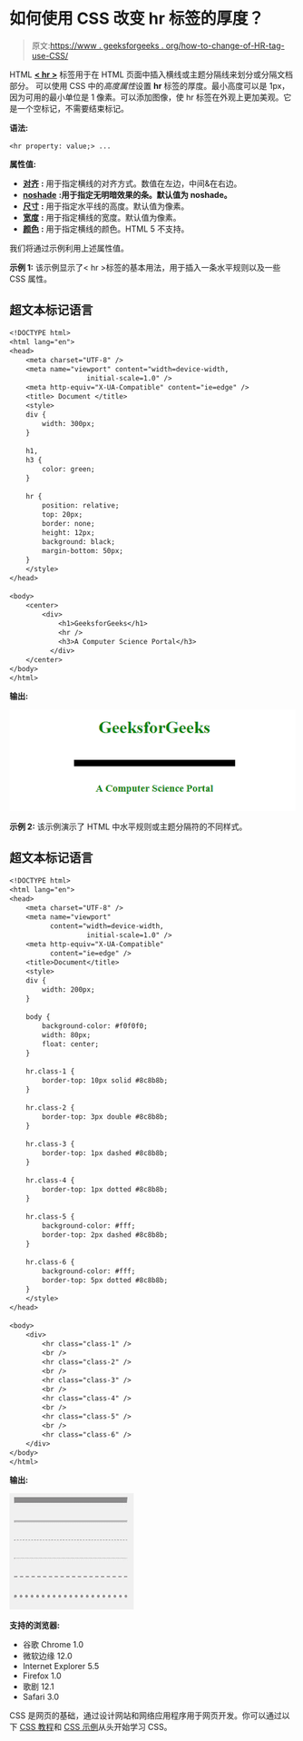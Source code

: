 # 如何使用 CSS 改变 hr 标签的厚度？

> 原文:[https://www . geeksforgeeks . org/how-to-change-of-HR-tag-use-CSS/](https://www.geeksforgeeks.org/how-to-change-the-thickness-of-hr-tag-using-css/)

HTML [**< hr >**](https://www.geeksforgeeks.org/html-hr-tag/) 标签用于在 HTML 页面中插入横线或主题分隔线来划分或分隔文档部分。
可以使用 CSS 中的*高度属性*设置 **hr** 标签的厚度。最小高度可以是 1px，因为可用的最小单位是 1 像素。可以添加图像，使 hr 标签在外观上更加美观。它是一个空标记，不需要结束标记。

**语法:**

```
<hr property: value;> ...
```

**属性值:**

*   [**对齐**](https://www.geeksforgeeks.org/html-hr-align-attribute/) **:** 用于指定横线的对齐方式。数值在左边，中间&在右边。
*   [**noshade**](https://www.geeksforgeeks.org/html-hr-noshade-attribute/) **:用于指定无明暗效果的条。默认值为 noshade。**
*   [**尺寸**](https://www.geeksforgeeks.org/html-hr-size-attribute/) **:** 用于指定水平线的高度。默认值为像素。
*   [**宽度**](https://www.geeksforgeeks.org/html-hr-width-attribute/) **:** 用于指定横线的宽度。默认值为像素。
*   [**颜色**](https://www.geeksforgeeks.org/html-hr-color-attribute/) **:** 用于指定横线的颜色。HTML 5 不支持。

我们将通过示例利用上述属性值。

**示例 1:** 该示例显示了< hr >标签的基本用法，用于插入一条水平规则以及一些 CSS 属性。

## 超文本标记语言

```
<!DOCTYPE html>
<html lang="en">
<head>
    <meta charset="UTF-8" />
    <meta name="viewport" content="width=device-width,
                   initial-scale=1.0" />
    <meta http-equiv="X-UA-Compatible" content="ie=edge" />
    <title> Document </title>
    <style>
    div {
        width: 300px;
    }

    h1,
    h3 {
        color: green;
    }

    hr {
        position: relative;
        top: 20px;
        border: none;
        height: 12px;
        background: black;
        margin-bottom: 50px;
    }
    </style>
</head>

<body>
    <center>
        <div>
            <h1>GeeksforGeeks</h1>
            <hr />
            <h3>A Computer Science Portal</h3>
          </div>
    </center>
</body>
</html>
```

**输出:**

![](img/3bbd3046700b14d374fab9cb4433adc5.png)

**示例 2:** 该示例演示了 HTML 中水平规则或主题分隔符的不同样式。

## 超文本标记语言

```
<!DOCTYPE html>
<html lang="en">
<head>
    <meta charset="UTF-8" />
    <meta name="viewport"
          content="width=device-width,
                   initial-scale=1.0" />
    <meta http-equiv="X-UA-Compatible"
          content="ie=edge" />
    <title>Document</title>
    <style>
    div {
        width: 200px;
    }

    body {
        background-color: #f0f0f0;
        width: 80px;
        float: center;
    }

    hr.class-1 {
        border-top: 10px solid #8c8b8b;
    }

    hr.class-2 {
        border-top: 3px double #8c8b8b;
    }

    hr.class-3 {
        border-top: 1px dashed #8c8b8b;
    }

    hr.class-4 {
        border-top: 1px dotted #8c8b8b;
    }

    hr.class-5 {
        background-color: #fff;
        border-top: 2px dashed #8c8b8b;
    }

    hr.class-6 {
        background-color: #fff;
        border-top: 5px dotted #8c8b8b;
    }
    </style>
</head>

<body>
    <div>
        <hr class="class-1" />
        <br />
        <hr class="class-2" />
        <br />
        <hr class="class-3" />
        <br />
        <hr class="class-4" />
        <br />
        <hr class="class-5" />
        <br />
        <hr class="class-6" />
    </div>
</body>
</html>
```

**输出:**

![](img/bcdcfed5f032d25322f6c4f753b4ce48.png)

**支持的浏览器:**

*   谷歌 Chrome 1.0
*   微软边缘 12.0
*   Internet Explorer 5.5
*   Firefox 1.0
*   歌剧 12.1
*   Safari 3.0

CSS 是网页的基础，通过设计网站和网络应用程序用于网页开发。你可以通过以下 [CSS 教程](https://www.geeksforgeeks.org/css-tutorials/)和 [CSS 示例](https://www.geeksforgeeks.org/css-examples/)从头开始学习 CSS。
